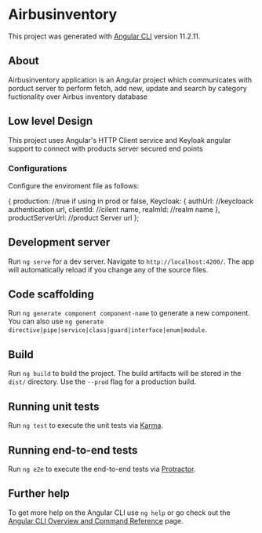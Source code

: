 # Airbusinventory

This project was generated with [Angular CLI](https://github.com/angular/angular-cli) version 11.2.11.

## About

Airbusinventory application is an Angular project which communicates with porduct server to perform fetch, add new, update and search by category fuctionality over Airbus inventory database

## Low level Design

This project uses Angular's HTTP Client service and Keyloak angular support to connect with products server secured end points

### Configurations

Configure the enviroment file as follows:

{
  production: //true if using in prod or false,
  Keycloak: {
    authUrl: //keycloack authentication url,
    clientId: //cilent name,
    realmId: //realm name
  },
  productServerUrl: //product Server url 
};

## Development server

Run `ng serve` for a dev server. Navigate to `http://localhost:4200/`. The app will automatically reload if you change any of the source files.

## Code scaffolding

Run `ng generate component component-name` to generate a new component. You can also use `ng generate directive|pipe|service|class|guard|interface|enum|module`.

## Build

Run `ng build` to build the project. The build artifacts will be stored in the `dist/` directory. Use the `--prod` flag for a production build.

## Running unit tests

Run `ng test` to execute the unit tests via [Karma](https://karma-runner.github.io).

## Running end-to-end tests

Run `ng e2e` to execute the end-to-end tests via [Protractor](http://www.protractortest.org/).

## Further help

To get more help on the Angular CLI use `ng help` or go check out the [Angular CLI Overview and Command Reference](https://angular.io/cli) page.
